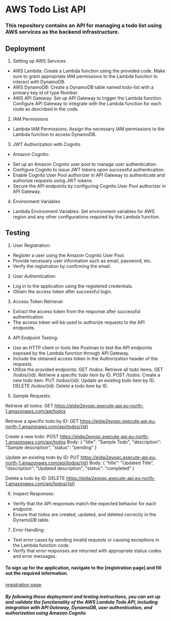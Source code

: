 <h1>AWS Todo List API</h1>
<h3>This repository contains an API for managing a todo list using AWS services as the backend infrastructure.</h3>


<h2>Deployment</h2>

1. Setting up AWS Services
* AWS Lambda:
Create a Lambda function using the provided code. Make sure to grant appropriate IAM permissions to the Lambda function to interact with DynamoDB.
* AWS DynamoDB:
Create a DynamoDB table named todo-list with a primary key id of type Number.
* AWS API Gateway:
Set up API Gateway to trigger the Lambda function.
Configure API Gateway to integrate with the Lambda function for each route as described in the code.

2. IAM Permissions
* Lambda IAM Permissions:
Assign the necessary IAM permissions to the Lambda function to access DynamoDB. 

3. JWT Authorization with Cognito
* Amazon Cognito:
- Set up an Amazon Cognito user pool to manage user authentication.
- Configure Cognito to issue JWT tokens upon successful authentication.
- Enable Cognito User Pool authorizer in API Gateway to authenticate and authorize requests using JWT tokens.
- Secure the API endpoints by configuring Cognito User Pool authorizer in API Gateway.

4. Environment Variables
* Lambda Environment Variables:
Set environment variables for AWS region and any other configurations required by the Lambda function.

<h2>Testing</h2>

1. User Registration:
* Register a user using the Amazon Cognito User Pool.
* Provide necessary user information such as email, password, etc.
* Verify the registration by confirming the email.

2. User Authentication:
* Log in to the application using the registered credentials.
* Obtain the access token after successful login.

3. Access Token Retrieval:
* Extract the access token from the response after successful authentication.
* The access token will be used to authorize requests to the API endpoints.

4. API Endpoint Testing:
* Use an HTTP client or tools like Postman to test the API endpoints exposed by the Lambda function through API Gateway.
* Include the obtained access token in the Authorization header of the requests.
* Utilize the provided endpoints:
GET /todos: Retrieve all todo items.
GET /todos/{id}: Retrieve a specific todo item by ID.
POST /todos: Create a new todo item.
PUT /todos/{id}: Update an existing todo item by ID.
DELETE /todos/{id}: Delete a todo item by ID.

5. Sample Requests:

Retrieve all todos:
GET https://eidw2eyoqc.execute-api.eu-north-1.amazonaws.com/api/todos

Retrieve a specific todo by ID:
GET https://eidw2eyoqc.execute-api.eu-north-1.amazonaws.com/api/todos/{id}

Create a new todo:
POST https://eidw2eyoqc.execute-api.eu-north-1.amazonaws.com/api/todos
Body:
{
  "title": "Sample Todo",
  "description": "Sample description",
  "status": "pending"
}

Update an existing todo by ID:
PUT https://eidw2eyoqc.execute-api.eu-north-1.amazonaws.com/api/todos/{id}
Body:
{
  "title": "Updated Title",
  "description": "Updated description",
  "status": "completed"
}

Delete a todo by ID:
DELETE https://eidw2eyoqc.execute-api.eu-north-1.amazonaws.com/api/todos/{id}

6. Inspect Responses: 
* Verify that the API responses match the expected behavior for each endpoint. 
* Ensure that todos are created, updated, and deleted correctly in the DynamoDB table.

7. Error Handling: 
* Test error cases by sending invalid requests or causing exceptions in the Lambda function code. 
* Verify that error responses are returned with appropriate status codes and error messages.


<h4>To sign up for the application, navigate to the [registration page] and fill out the required information.</h4>

[registration page](https://todo-lis.auth.eu-north-1.amazoncognito.com/signup?client_id=5vve39uvnijrl3isra3vinv2bo&response_type=token&scope=email+openid+phone&redirect_uri=https%3A%2F%2Feidw2eyoqc.execute-api.eu-north-1.amazonaws.com%2Fapi%2Ftodos)



<h5>By following these deployment and testing instructions, you can set up and validate the functionality of the AWS Lambda Todo API, including integration with API Gateway, DynamoDB, user authentication, and authorization using Amazon Cognito</h5>



